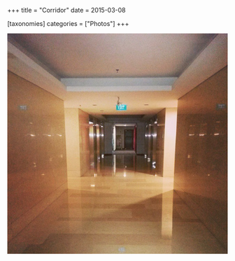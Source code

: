 +++
title = "Corridor"
date = 2015-03-08

[taxonomies]
categories = ["Photos"]
+++

![Corridor](corridor.jpeg)
